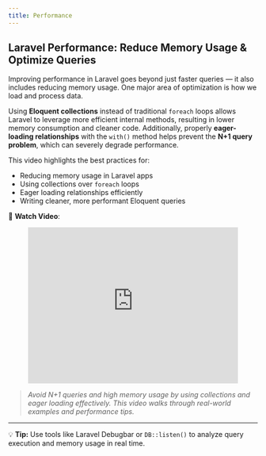 ```yaml
---
title: Performance
---
```


## Laravel Performance: Reduce Memory Usage & Optimize Queries

Improving performance in Laravel goes beyond just faster queries — it also includes reducing memory usage. One major area of optimization is how we load and process data.

Using **Eloquent collections** instead of traditional `foreach` loops allows Laravel to leverage more efficient internal methods, resulting in lower memory consumption and cleaner code. Additionally, properly **eager-loading relationships** with the `with()` method helps prevent the **N+1 query problem**, which can severely degrade performance.

This video highlights the best practices for:

- Reducing memory usage in Laravel apps
- Using collections over `foreach` loops
- Eager loading relationships efficiently
- Writing cleaner, more performant Eloquent queries

🎥 **Watch Video**:  

<figure class="video_container">
<iframe width="560" height="315" src="https://www.youtube.com/embed/-W9Syinl__0?si=fOhlDEH0zCnfJQvw" title="YouTube video player" frameborder="0" allow="accelerometer; autoplay; clipboard-write; encrypted-media; gyroscope; picture-in-picture; web-share" referrerpolicy="strict-origin-when-cross-origin"  allowfullscreen="true" style="width: 100%; aspect-ratio: 16/9;"></iframe>
</figure>


> _Avoid N+1 queries and high memory usage by using collections and eager loading effectively. This video walks through real-world examples and performance tips._

---

💡 **Tip:** Use tools like Laravel Debugbar or `DB::listen()` to analyze query execution and memory usage in real time.
